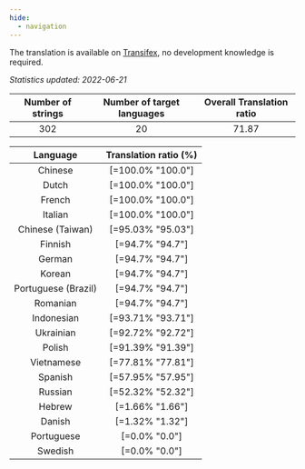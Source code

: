 ```yaml
---
hide:
  - navigation
---
```


<!--
DO NOT EDIT THIS FILE DIRECTLY.
It is generated automatically by transifex_stats.py in the scripts folder.
-->

The translation is available on [Transifex](https://www.transifex.com/quickosm/gui/), no development
knowledge is required.

*Statistics updated: 2022-06-21*

| Number of strings | Number of target languages | Overall Translation ratio |
|:-:|:-:|:-:|
302|20|71.87

| Language | Translation ratio (%) |
|:-:|:-:|
Chinese|[=100.0% "100.0"]|
Dutch|[=100.0% "100.0"]|
French|[=100.0% "100.0"]|
Italian|[=100.0% "100.0"]|
Chinese (Taiwan)|[=95.03% "95.03"]|
Finnish|[=94.7% "94.7"]|
German|[=94.7% "94.7"]|
Korean|[=94.7% "94.7"]|
Portuguese (Brazil)|[=94.7% "94.7"]|
Romanian|[=94.7% "94.7"]|
Indonesian|[=93.71% "93.71"]|
Ukrainian|[=92.72% "92.72"]|
Polish|[=91.39% "91.39"]|
Vietnamese|[=77.81% "77.81"]|
Spanish|[=57.95% "57.95"]|
Russian|[=52.32% "52.32"]|
Hebrew|[=1.66% "1.66"]|
Danish|[=1.32% "1.32"]|
Portuguese|[=0.0% "0.0"]|
Swedish|[=0.0% "0.0"]|

